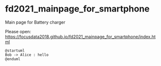 # fd2021_mainpage_for_smartphone

Main page for Battery charger

Please open:
https://focusdata2018.github.io/fd2021_mainpage_for_smartphone/index.html

```plantuml
@startuml
Bob -> Alice : hello
@enduml
```
